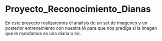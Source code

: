 # Proyecto_Reconocimiento_Dianas

En este proyecto realizaremos el analisis de un set de imagenes y un posterior entrenamiento con nuestra IA para que nos prediga si la imagen que le mandamos es una diana o no.
